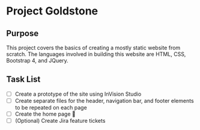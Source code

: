 # Project Goldstone

## Purpose
This project covers the basics of creating a mostly static website from scratch. The languages involved in building this website are HTML, CSS, Bootstrap 4, and JQuery.


## Task List

- [ ] Create a prototype of the site using InVision Studio
- [ ] Create separate files for the header, navigation bar, and footer elements to be repeated on each page
- [ ] Create the home page :tada:
- [ ] \(Optional) Create Jira feature tickets

<!-- use html comment style -->

